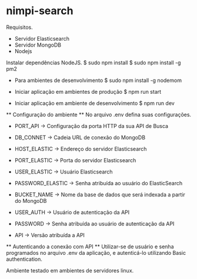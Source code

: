 # nimpi-search

Requisitos.
  * Servidor Elasticsearch
  * Servidor MongoDB
  * Nodejs

Instalar dependências NodeJS.
$ sudo npm install
$ sudo npm install -g pm2

* Para ambientes de desenvolvimento
$ sudo npm install -g nodemom

* Iniciar aplicação em ambientes de produção
$ npm run start

* Iniciar aplicação em ambiente de desenvolvimento
$ npm run dev

** Configuração do ambiente **
No arquivo .env defina suas configurações.
* PORT_API -> Configuração da porta HTTP da sua API de Busca
* DB_CONNET -> Cadeia URL de conexão do MongoDB

* HOST_ELASTIC -> Endereço do servidor Elasticsearch
* PORT_ELASTIC -> Porta do servidor Elasticsearch
* USER_ELASTIC -> Usuário Elasticsearch
* PASSWORD_ELASTIC -> Senha atribuída ao usuário do ElasticSearch

* BUCKET_NAME -> Nome da base de dados que será indexada a partir do MongoDB

* USER_AUTH -> Usuário de autenticação da API
* PASSWORD ->  Senha atribuída ao usuário de autenticação da API

* API -> Versão atribuída a API

** Autenticando a conexão com API **
Utilizar-se de usuário e senha programados no arquivo .env da aplicação, e autenticá-lo utilizando Basic authentication.

Ambiente testado em ambientes de servidores linux.
